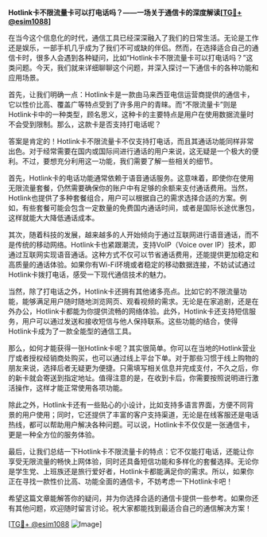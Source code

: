 **Hotlink卡不限流量卡可以打电话吗？——一场关于通信卡的深度解读[[TG💪+ @esim1088](https://t.me/s/esim1088)]**

在当今这个信息化的时代，通信工具已经深深融入了我们的日常生活。无论是工作还是娱乐，一部手机几乎成为了我们不可或缺的伴侣。然而，在选择适合自己的通信卡时，很多人会遇到各种疑问，比如“Hotlink卡不限流量卡可以打电话吗？”这类问题。今天，我们就来详细聊聊这个问题，并深入探讨一下通信卡的各种功能和应用场景。

首先，让我们明确一点：Hotlink卡是一款由马来西亚电信运营商提供的通信卡，它以性价比高、覆盖广等特点受到了许多用户的青睐。而“不限流量卡”则是Hotlink卡中的一种类型，顾名思义，这种卡的主要特点是用户在使用数据流量时不会受到限制。那么，这款卡是否支持打电话呢？

答案是肯定的！Hotlink卡不限流量卡不仅支持打电话，而且其通话功能同样非常出色。对于经常需要在国内或国际间进行通话的用户来说，这无疑是一个极大的便利。不过，要想充分利用这一功能，我们需要了解一些相关的细节。

首先，Hotlink卡的电话功能通常依赖于语音通话服务。这意味着，即使你在使用无限流量套餐，仍然需要确保你的账户中有足够的余额来支付通话费用。当然，Hotlink也提供了多种套餐组合，用户可以根据自己的需求选择合适的方案。例如，有些套餐可能会包含一定数量的免费国内通话时间，或者是国际长途优惠包，这样就能大大降低通话成本。

其次，随着科技的发展，越来越多的人开始倾向于通过互联网进行语音通话，而不是传统的移动网络。Hotlink卡也紧跟潮流，支持VoIP（Voice over IP）技术，即通过互联网实现语音通话。这种方式不仅可以节省通话费用，还能提供更加稳定和高质量的通话体验。如果你有Wi-Fi环境或者稳定的移动数据连接，不妨试试通过Hotlink卡拨打电话，感受一下现代通信技术的魅力。

当然，除了打电话之外，Hotlink卡还拥有其他诸多亮点。比如它的不限流量功能，能够满足用户随时随地浏览网页、观看视频的需求。无论是在家追剧，还是在外办公，Hotlink卡都能为你提供流畅的网络体验。此外，Hotlink卡还支持短信服务，用户可以通过发送和接收短信与他人保持联系。这些功能的结合，使得Hotlink卡成为了一款全能型的通信工具。

那么，如何才能获得一张Hotlink卡呢？其实很简单。你可以在当地的Hotlink营业厅或者授权经销商处购买，也可以通过线上平台下单。对于那些习惯于线上购物的朋友来说，选择后者无疑更为便捷。只需填写相关信息并完成支付，不久之后，你的新卡就会寄送到指定地址。值得注意的是，在收到卡后，你需要按照说明进行激活操作，这样才能正常使用各项功能。

除此之外，Hotlink卡还有一些贴心的小设计，比如支持多语言界面，方便不同背景的用户使用；同时，它还提供了丰富的客户支持渠道，无论是在线客服还是电话热线，都可以帮助用户解决各种问题。可以说，Hotlink卡不仅仅是一张通信卡，更是一种全方位的服务体验。

最后，让我们总结一下Hotlink卡不限流量卡的特点：它不仅能打电话，还能让你享受无限流量的畅快上网体验，同时还具备短信功能和多样化的套餐选择。无论你是学生党、上班族还是旅行爱好者，Hotlink卡都能满足你的需求。所以，如果你正在寻找一款性价比高、功能全面的通信卡，不妨考虑一下Hotlink卡吧！

希望这篇文章能解答你的疑问，并为你选择合适的通信卡提供一些参考。如果你还有其他问题，欢迎随时留言讨论。祝大家都能找到最适合自己的通信解决方案！

[[TG💪+ @esim1088](https://t.me/s/esim1088) ![Image](https://i.postimg.cc/4NQfJmqS/Snipaste-2025-05-13-00-14-12.png)]